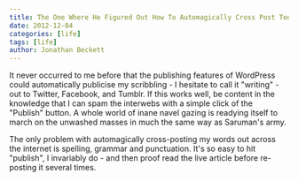 ```yaml
---
title: The One Where He Figured Out How To Automagically Cross Post Toeverywhere
date: 2012-12-04
categories: [life]
tags: [life]
author: Jonathan Beckett
---
```


It never occurred to me before that the publishing features of WordPress could automatically publicise my scribbling - I hesitate to call it "writing" - out to Twitter, Facebook, and Tumblr. If this works well, be content in the knowledge that I can spam the interwebs with a simple click of the "Publish" button. A whole world of inane navel gazing is readying itself to march on the unwashed masses in much the same way as Saruman's army.

The only problem with automagically cross-posting my words out across the internet is spelling, grammar and punctuation. It's so easy to hit "publish", I invariably do - and then proof read the live article before re-posting it several times.